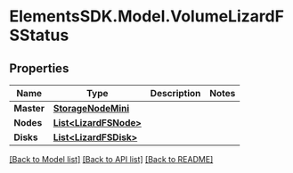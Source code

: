 # ElementsSDK.Model.VolumeLizardFSStatus

## Properties

Name | Type | Description | Notes
------------ | ------------- | ------------- | -------------
**Master** | [**StorageNodeMini**](StorageNodeMini.md) |  | 
**Nodes** | [**List&lt;LizardFSNode&gt;**](LizardFSNode.md) |  | 
**Disks** | [**List&lt;LizardFSDisk&gt;**](LizardFSDisk.md) |  | 

[[Back to Model list]](../README.md#documentation-for-models) [[Back to API list]](../README.md#documentation-for-api-endpoints) [[Back to README]](../README.md)

